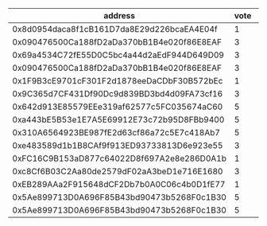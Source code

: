 address|vote|timestamp|signature
---|---|---|---
0x8d0954daca8f1cB161D7da8E29d226bcaEA4E04f|1|1601382444|0x05042b588b746241e43c16568ece46113eb7aa445b6e4cf6becdeb787bea0dd674605b8a947184ce6463cb80d4c366b6430c0cebb135aff36fc47001dcab6d841c
0x090476500Ca188fD2aDa370bB1B4e020f86E8EAF|3|1601382811|0x32e2b687a9699fe5e1cfe09959e431dff6f4976ec9013753e3fa07e0b3328ed56e753848e2827b89817102ad0dd0824b1ef75c2e4ec8a754274070907c8f8ea11b
0x69a4534C72fE55D0C5bc4a44d2aEdF944D649D09|3|1601382856|0x83e264466e712f168b275b99dac4614fe51b192b6b4d70d750cea5bd9653850e03c99af3658e6c1bc4e1e3c64a1730268bc196dc86095d2f3dd29401ed33d5ec1c
0x090476500Ca188fD2aDa370bB1B4e020f86E8EAF|3|1601382873|0x329a53d97c3aee097db0fecb6b0cba87cd5d4ef094293813d0916fecff8f35dc0e6fcf5b1843e076fa132b3812d6d70782efc6b4db1f5b3be2d1f36c17f16efd1b
0x1F9B3cE9701cF301F2d1878eeDaCDbF30B572bEc|1|1601383424|0x79db489389ab58e7277b826131bde0147d70fef8dbffa59a22c33ddf1f696ea0453fc69dbe9fca0ecbfb65c4d019278ceba574b6249f783487bccad7b4b8ad8d1b
0x9C365d7CF431Df90Dc9d839BD3bd4d09FA73cf16|3|1601383624|0x27076d28e1e2644db3661f3752fde1a2994dd2039b85dd7e166ac34c9e64f01c43f7dd6bf4092e0ff322b3394c3f93e098bae11e57a44398ccc5ca99fe71f6361c
0x642d913E85579EEe319af62577c5FC035674aC60|5|1601384014|0x15bbe1099ee5c2f1514772baf21bf74f71f84f2874d93ef1dcc84db2866e9f6f46c9ab286bcc872490266663ca40d4d02926c786d167924d96d70c854c74f8601c
0xa443bE5B53e1E7A5E69912E73c72b95D8FBb9400|5|1601384278|0xa3b6aaa59c5a49a9ee1bde444b06b63818488e6a57ce4a5d45324fd5d0e43ad35495c8b3b33d889f9ab39fa2c331ab11d5b43f25ee7948f1f2f43319e9eacd221b
0x310A6564923BE987fE2d63cf86a72c5E7c418Ab7|5|1601384832|0xcbc511f9f485d27902476180d42db7741ce27ec8f1e4ab3e2422d1f34c6e7ca132f0d71b59372c4fdb4a21721a4e3aa47cad94597ceb5ba2d572eed7b4faa9191c
0xe483589d1b1B8CAf9f913ED93733813D6e923e55|3|1601384914|0xe6335261a38e12010a2f464be76596b856f0307637339000ef1ab136d0279e401b9f95f6c164f81e02e631ccd27270516d2dd7cbb2b814daf6c02b9f01d063ca1c
0xFC16C9B153aD877c64022D8f697A2e8e286D0A1b|1|1601385262|0xdcd11c2e3a4e9096ec91732c284a50d5ee49cbdd60bfc1085cd2d9b74d153fb95bf45d18e5bc125c592baf0d5f8b11f21dbd2b3bf3f0c2c815d5951406adb9c81b
0xc8Cf6B03C2Aa80de2579dF02aA3beD1e716E1680|3|1601386666|0xea1b5e0f7a199575c4866e125487dedd5918807dfc18623423f5df8c19db67dc0f065a635f59632a588d66391a1f31304ccd940f4aad761264a7078fdbd5904d1b
0xEB289AAa2F915648dCF2Db7b0A0C06c4b0D1fE77|1|1601387182|0x0e387b46982f6ab592e20b4ee8a31d0e095abca04c3af17019b1b715ce7185fb1323674b6dad182e05565e1c2a058ee5b0697a71271fb6c41814d1415dea748b1c
0x5Ae899713D0A696F85B43bd90473b5268F0c1B30|5|1601387372|0xf43a55fe964c64abc5673f1e68679b4632ffe4402374140f2785a56bfc7745c8629abdb90943cf93153803fd7f74566165d7ed25beb2219e2f5d5eb6eb03e34c1c
0x5Ae899713D0A696F85B43bd90473b5268F0c1B30|5|1601387442|0x843b1bab01d8c69fc032eca806766c3033e9043aa5fca53fbda244161f03633d42d34d93510d6126696c1002dd075c21342d9d7b8b0b67b034836a8066bf6e9b1c